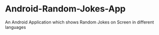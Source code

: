 # Android-Random-Jokes-App
An Android Application which shows Random Jokes on Screen in different languages
